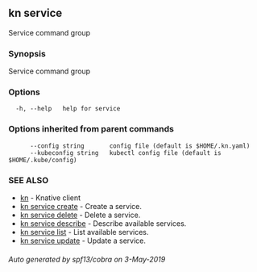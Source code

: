 ## kn service

Service command group

### Synopsis

Service command group

### Options

```
  -h, --help   help for service
```

### Options inherited from parent commands

```
      --config string       config file (default is $HOME/.kn.yaml)
      --kubeconfig string   kubectl config file (default is $HOME/.kube/config)
```

### SEE ALSO

* [kn](kn.md)	 - Knative client
* [kn service create](kn_service_create.md)	 - Create a service.
* [kn service delete](kn_service_delete.md)	 - Delete a service.
* [kn service describe](kn_service_describe.md)	 - Describe available services.
* [kn service list](kn_service_list.md)	 - List available services.
* [kn service update](kn_service_update.md)	 - Update a service.

###### Auto generated by spf13/cobra on 3-May-2019
